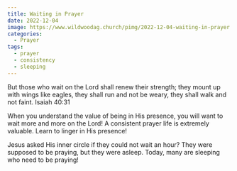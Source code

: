 ```yaml
---
title: Waiting in Prayer
date: 2022-12-04
image: https://www.wildwoodag.church/pimg/2022-12-04-waiting-in-prayer.jpeg
categories:
  - Prayer
tags:
  - prayer
  - consistency
  - sleeping
---
```


But those who wait on the Lord​ shall renew their strength; they mount up with wings like eagles, they shall run and not be weary, they shall walk and not faint. Isaiah 40:31

When you understand the value of being in His presence, you will want to wait more and more on the Lord! A consistent prayer life is extremely valuable. Learn to linger in His presence!

Jesus asked His inner circle if they could not wait an hour? They were supposed to be praying, but they were asleep. Today, many are sleeping who need to be praying!



